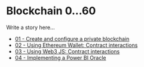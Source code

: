 # Blockchain 0...60
Write a story here...

* [01 - Create and configure a private blockchain](01.LocalBlockchain/README.MD)
* [02 - Using Ethereum Wallet: Contract interactions](02.UsingEtherumWallet/README.MD)
* [03 - Using Web3 JS: Contract interactions](03.UsingWeb3JS/README.MD)
* [04 - Implementing a Power BI Oracle](04.EventHubOracle/README.MD)
